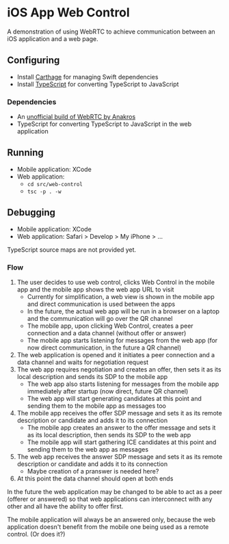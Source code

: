 # iOS App Web Control

A demonstration of using WebRTC to achieve communication between an iOS application and a web page.

## Configuring

- Install [Carthage](https://github.com/Carthage/Carthage) for managing Swift dependencies
- Install [TypeScript](https://www.typescriptlang.org/) for converting TypeScript to JavaScript

### Dependencies

- An [unofficial build of WebRTC by Anakros](https://github.com/Anakros/WebRTC)
- TypeScript for converting TypeScript to JavaScript in the web application

## Running

- Mobile application: XCode
- Web application:
    - `cd src/web-control`
    - `tsc -p . -w`

## Debugging

- Mobile application: XCode
- Web application: Safari > Develop > My iPhone > ...

TypeScript source maps are not provided yet.

### Flow

1. The user decides to use web control, clicks Web Control in the mobile app and the mobile app shows the web app URL to visit
    - Currently for simplification, a web view is shown in the mobile app and direct communication is used between the apps
    - In the future, the actual web app will be run in a browser on a laptop and the communication will go over the QR channel
    - The mobile app, upon clicking Web Control, creates a peer connection and a data channel (without offer or answer)
    - The mobile app starts listening for messages from the web app (for now direct communication, in the future a QR channel)
2. The web application is opened and it initiates a peer connection and a data channel and waits for negotiation request
3. The web app requires negotiation and creates an offer, then sets it as its local description and sends its SDP to the mobile app
    - The web app also starts listening for messages from the mobile app immediately after startup (now direct, future QR channel)
    - The web app will start generating candidates at this point and sending them to the mobile app as messages too
4. The mobile app receives the offer SDP message and sets it as its remote description or candidate and adds it to its connection
    - The mobile app creates an answer to the offer message and sets it as its local description, then sends its SDP to the web app
    - The mobile app will start gathering ICE candidates at this point and sending them to the web app as messages
5. The web app receives the answer SDP message and sets it as its remote description or candidate and adds it to its connection
    - Maybe creation of a pranswer is needed here?
6. At this point the data channel should open at both ends

In the future the web application may be changed to be able to act as a peer (offerer or answered)
so that web applications can interconnect with any other and all have the ability to offer first.

The mobile application will always be an answered only, because the web application doesn't benefit
from the mobile one being used as a remote control. (Or does it?)
